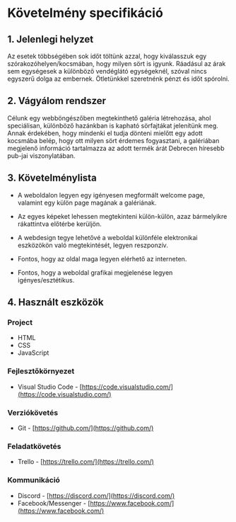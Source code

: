 # Követelmény specifikáció


## 1. Jelenlegi helyzet

Az esetek többségében sok időt töltünk azzal, hogy kiválasszuk egy szórakozóhelyen/kocsmában, hogy milyen sört is igyunk. Ráadásul az árak sem egységesek a különböző vendéglátó egységeknél, szóval nincs egyszerű dolga az embernek. Ötletünkkel szeretnénk pénzt és időt spórolni.

## 2. Vágyálom rendszer

Célunk egy webböngészőben megtekinthető galéria létrehozása, ahol speciálisan, különböző hazánkban is kapható sörfajtákat jelenítünk meg. Annak érdekében, hogy mindenki el tudja dönteni mielőtt egy adott kocsmába belép, hogy ott milyen sört érdemes fogyasztani, a galériában megjelenő információ tartalmazza az adott termék árát Debrecen híresebb pub-jai viszonylatában.

## 3. Követelménylista 

   + A weboldalon legyen egy igényesen megformált welcome page, valamint egy külön page magának a galériának. 

   + Az egyes képeket lehessen megtekinteni külön-külön, azaz bármelyikre rákattintva előtérbe kerüljön.

   + A webdesign tegye lehetővé a weboldal különféle elektronikai eszközökön való megtekintését, legyen reszponzív.

   + Fontos, hogy az oldal maga legyen elérhető az interneten.

   + Fontos, hogy a weboldal grafikai megjelenése legyen igényes/esztétikus.

## 4. Használt eszközök

### Project
+ HTML
+ CSS
+ JavaScript

### Fejlesztőkörnyezet
+ Visual Studio Code - [https://code.visualstudio.com/](https://code.visualstudio.com/)

### Verziókövetés
+ Git - [https://github.com/](https://github.com/)

### Feladatkövetés
+ Trello - [https://trello.com/](https://trello.com/)

### Kommunikáció
+ Discord - [https://discord.com/](https://discord.com/)
+ Facebook/Messenger - [https://www.facebook.com/](https://www.facebook.com/)

